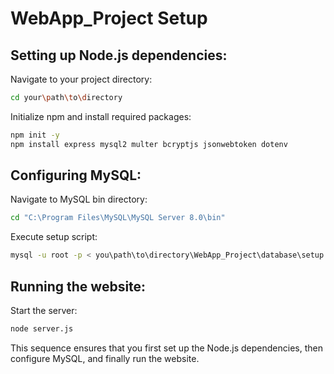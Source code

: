 # WebApp_Project Setup

## Setting up Node.js dependencies:

Navigate to your project directory:
```bash
cd your\path\to\directory
```

Initialize npm and install required packages:
```bash
npm init -y
npm install express mysql2 multer bcryptjs jsonwebtoken dotenv
```

## Configuring MySQL:

Navigate to MySQL bin directory:
```bash
cd "C:\Program Files\MySQL\MySQL Server 8.0\bin"
```

Execute setup script:
```bash
mysql -u root -p < you\path\to\directory\WebApp_Project\database\setup.sql
```

## Running the website:

Start the server:
```bash
node server.js
```
This sequence ensures that you first set up the Node.js dependencies, then configure MySQL, and finally run the website.
